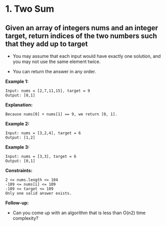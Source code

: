 # 1. Two Sum

## Given an array of integers nums and an integer target, return indices of the two numbers such that they add up to target

- You may assume that each input would have exactly one solution, and you may not use the same element twice.

- You can return the answer in any order.

**Example 1:**

```plaintext
Input: nums = [2,7,11,15], target = 9
Output: [0,1]
```

**Explanation:**

```plaintext
Because nums[0] + nums[1] == 9, we return [0, 1].
```

**Example 2:**

```plaintext
Input: nums = [3,2,4], target = 6
Output: [1,2]
```

**Example 3:**

```plaintext
Input: nums = [3,3], target = 6
Output: [0,1]
```

**Constraints:**

```plaintext
2 <= nums.length <= 104
-109 <= nums[i] <= 109
-109 <= target <= 109
Only one valid answer exists.
```

**Follow-up:**

- Can you come up with an algorithm that is less than O(n2) time complexity?
